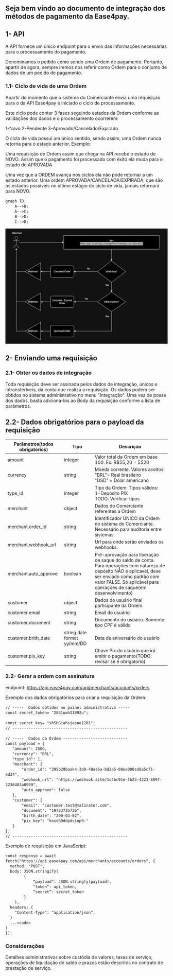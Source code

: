 ## Seja bem vindo ao documento de integração dos métodos de pagamento da Ease4pay.

## 1- API

A API fornece um único endpoint para o envio das informações necessárias para o processamento do pagamento.

Denominamos o pedido como sendo uma Ordem de pagamento. Portanto, apartir de agora, sempre iremos nos referir como Ordem para o conjunto de dados de um pedido de pagamento.

### 1.1- Ciclo de vida de uma Ordem

Apartir do momento que o sistema do Comerciante envia uma requisição para o da API Ease4pay é iniciado o ciclo de processamento.

Este ciclo pode conter 3 fases seguindo estados da Ordem conforme as validações dos dados e o processamento ocorrerem:

1-Novo
2-Pendente
3-Aprovado/Cancelado/Expirado

O ciclo de vida possuí um único sentido, sendo assim, uma Ordem nunca retorna para o estado anterior. Exemplo:

Uma requisição de Ordem assim que chega na API recebe o estado de NOVO. Assim que o pagamento foi processado com êxito ela muda para o estado de APROVADA.

Uma vez que a ORDEM avança nos ciclos ela não pode retornar a um estado anterior.
Uma ordem APROVADA/CANCELADA/EXPIRADA, que são os estados possíveis no último estágio do ciclo de vida, jamais retornará para NOVO.

```mermaid
graph TD;
    A-->B;
    A-->C;
    B-->D;
    C-->D;
```

<img src="assets/order-life-cycle-sm.png" alt="order life cycle">

## 2- Enviando uma requisição

### 2.1- Obter os dados de integração

Toda requisição deve ser assinada pelos dados de integração, únicos e intransferíveis, da conta que realiza a requisição.
Os dados podem ser obtidos no sistema administrativo no menu "Integração".
Uma vez de posse dos dados, basta adicioná-los ao Body da requisição conforme a lista de parâmetros.

## 2.2- Dados obrigatórios para o payload da requisição

| Parâmetros(todos obrigatórios) | Tipo                        | Descrição                                                                                                                                                                                                                    |
| ------------------------------ | --------------------------- | ---------------------------------------------------------------------------------------------------------------------------------------------------------------------------------------------------------------------------- |
| amount                         | integer                     | Valor total da Ordem em base 100. Ex: R$55,20 = 5520                                                                                                                                                                         |
| currency                       | string                      | Moeda corrente. Valores aceitos:<br> "BRL"= Real brasileiro<br> "USD" = Dólar americano                                                                                                                                      |
| type_id                        | integer                     | Tipo da Ordem. Tipos válidos:<br> 1-Depósito PIX<br> TODO: Verificar tipos                                                                                                                                                   |
| merchant                       | object                      | Dados do Comerciante referentes a Ordem                                                                                                                                                                                      |
| merchant.order_id              | string                      | Identificador ÚNICO da Ordem no sistema do Comerciante. Necessário para auditoria entre sistemas.                                                                                                                            |
| merchant.webhook_url           | string                      | Url para onde serão enviados os webhooks.                                                                                                                                                                                    |
| merchant.auto_approve          | boolean                     | Pré-aprovação para liberação de saque do saldo de conta.<br> Para operações com natureza de depósito NÃO é aplicavél, deve ser enviado como padrão com valor FALSE. Só aplicável para operações de saque(em desenvolvimento) |
| customer                       | object                      | Dados do usuário final participante da Ordem.                                                                                                                                                                                |
| customer.email                 | string                      | Email do usuário                                                                                                                                                                                                             |
| customer.document              | string                      | Documento do usuário. Somente tipo CPF é válido                                                                                                                                                                              |
| customer.brith_date            | string date format yy/mm/DD | Data de aniversário do usuário                                                                                                                                                                                               |
| customer.pix_key               | string                      | Chave Pix do usuário que irá emitir o pagamento(TODO: revisar se é obrigatorio)                                                                                                                                              |

### 2.2- Gerar a ordem com assinatura

endpoint: https://api.ease4pay.com/api/merchants/accounts/orders

Exemplo dos dados obrigatórios para criar a requisição da Ordem:

```
// -----  Dados obtidos no painel administrativo -----
const secret_token= "2831uwh21892u";

const secret_key= "shSHGjahsjasue1201";
// --------------------------------------------------

// -----  Dados da Ordem ----------------------------
const payload = {
   "amount": 2500,
   "currency": "BRL",
   "type_id": 1,
   "merchant": {
       "order_id": "395b29baak4-3d0-48as6a-bd2a5-08ea000sd8a5c71-ed34",
       "webhook_url": "https://webhook.site/1c4bc91e-fb25-4223-889f-2236403a0999",
       "auto_approve": false
   },
   "customer": {
       "email": "customer.test@malinator.com",
       "document": "19753725736",
       "birth_date": "200-03-02",
       "pix_key": "kosd89ddpdsiop9-"
   }
};
// --------------------------------------------------
```

Exemplo de requisição em JavaScript:

```
const response = await fetch("https://api.ease4pay.com/api/merchants/accounts/orders", {
  method: "POST",
  body: JSON.stringify(
        {
            “payload”: JSON.stringfy(payload),
            "token“: api_token,
            “secret”: secret_token
        }
    ),
  headers: {
  	"Content-Type": "application/json",
  }
  ...<code>
)
});
```

### Considerações

Detalhes administrativos sobre custódia de valores, taxas de serviço, operações de liquidação de saldo e prazos estão descritos no contrato de prestação de serviço.
